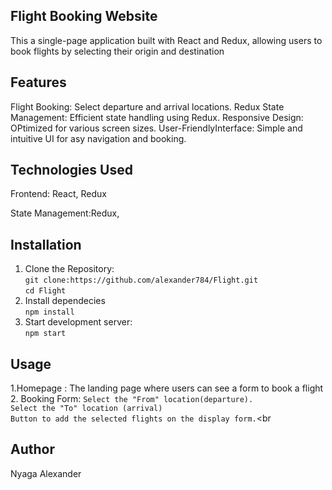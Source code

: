 ## Flight Booking Website
<p>This a single-page application built with React and Redux, allowing users to book flights by selecting their origin and destination</p>


## Features
Flight Booking: Select departure and arrival locations.
Redux State Management: Efficient state handling using Redux.
Responsive Design: OPtimized for various screen sizes.
User-FriendlyInterface: Simple and intuitive UI for asy navigation and booking.


## Technologies Used

Frontend: React, Redux

State Management:Redux,

## Installation

1. Clone the Repository: <br>
`git clone:https://github.com/alexander784/Flight.git`<br>
 `cd Flight`
 2. Install dependecies<br>
  `npm install`<br>
3. Start development server:<br>
 `npm start`


 ## Usage
 1.Homepage : The landing page where users can see a form to book a flight <br>
 2. Booking Form:
        `Select the "From" location(departure).` <br>
        `Select the "To" location (arrival)` <br>
        `Button to add the selected flights on the display form.`<br

## Author
Nyaga Alexander

    



